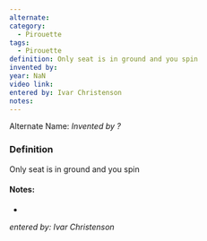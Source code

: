```yaml
---
alternate: 
category:
  - Pirouette
tags:
  - Pirouette
definition: Only seat is in ground and you spin
invented by: 
year: NaN
video link: 
entered by: Ivar Christenson
notes: 
---
```

Alternate Name: 
*Invented by ?*

### Definition
Only seat is in ground and you spin


#### Notes:
- 
*entered by: Ivar Christenson*
